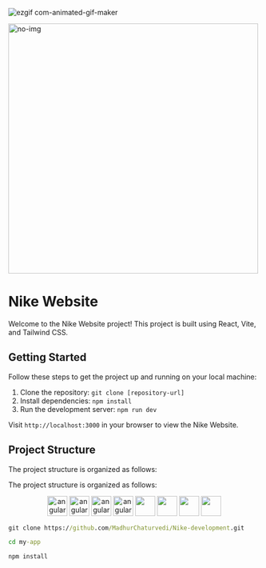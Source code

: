 
![ezgif com-animated-gif-maker]()

<!DOCTYPE html>
<html lang="en">
<head>
  <meta charset="UTF-8">
 
</head>
<body>
   <img src="https://github.com/MadhurChaturvedi/Nike-development/assets/93113162/e282f0d6-2072-438e-a8d0-4539de5314fe" width="500px" alt="no-img" />
  <h1>Nike Website</h1>

  <p>Welcome to the Nike Website project! This project is built using React, Vite, and Tailwind CSS.</p>

  <h2>Getting Started</h2>

  <p>Follow these steps to get the project up and running on your local machine:</p>

  <ol>
    <li>Clone the repository: <code>git clone [repository-url]</code></li>
    <li>Install dependencies: <code>npm install</code></li>
    <li>Run the development server: <code>npm run dev</code></li>
  </ol>

  <p>Visit <code>http://localhost:3000</code> in your browser to view the Nike Website.</p>

  <h2>Project Structure</h2>

  <p>The project structure is organized as follows:</p>

  
 <p>The project structure is organized as follows:</p>
 
 <p align="center" style={{display: flex;
    justify-content: space-around;}}>
    <img src="https://icones.pro/wp-content/uploads/2021/06/icone-github-grise.png" alt="angular" width="40" height="40"/> 
    <img src="https://miro.medium.com/v2/resize:fit:512/1*W3ZHer9j6Cxzh78m0jLLdw.png" alt="angular" width="40" height="40"/> 
    <img src="https://cdn-icons-png.flaticon.com/512/732/732212.png" alt="angular" width="40" height="40"/> 
    <img src="https://cdn4.iconfinder.com/data/icons/social-media-logos-6/512/121-css3-512.png" alt="angular" width="40" height="40"/> 
   <img src="https://blog.leonhassan.co.uk/content/images/2019/01/react-1.svg" width="40" height="40"/> 
   <img src="https://git-scm.com/images/logos/downloads/Git-Icon-1788C.png" width="40" height="40"/> 
   <img src="https://static-00.iconduck.com/assets.00/tailwind-css-icon-256x154-bhw4dmbr.png" width="40" height="40"/> 
   <img src="https://upload.wikimedia.org/wikipedia/commons/f/f1/Vitejs-logo.svg" width="40" height="40"/> 
</p>  

</body>
</html>





```cmd
git clone https://github.com/MadhurChaturvedi/Nike-development.git

```
```cmd
cd my-app

```
```cmd
npm install

```
